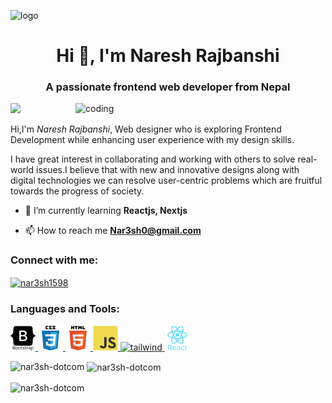 
![logo](https://github.com/nar3sh-dotcom/Naresh-Rajbanshi/blob/main/331686812_1390431441703473_648409220034299026_n.jpg)
<h1 align="center">Hi 👋, I'm Naresh Rajbanshi</h1>
<h3 align="center">A passionate frontend web developer from Nepal</h3>
<img align="right" alt="coding" width="400" src="https://user-images.githubusercontent.com/55389276/140866485-8fb1c876-9a8f-4d6a-98dc-08c4981eaf70.gif"> 
<p align="left"> <img src="https://komarev.com/ghpvc/?username=nar3sh-dotcom&label=Profile%20views&colo alt="nar3sh-dotcom" /> </p>
Hi,I'm <i>Naresh Rajbanshi</i>, Web designer who is exploring Frontend Development while enhancing user experience with my design skills.

I have great interest in collaborating and working with others to solve real-world issues.I believe that with new and innovative designs along with digital technologies we can resolve user-centric problems which are fruitful towards the progress of society. 


- 🌱 I’m currently learning **Reactjs, Nextjs**

- 📫 How to reach me **Nar3sh0@gmail.com**

<h3 align="left">Connect with me:</h3>
<p align="left">
<a href="https://linkedin.com/in/nar3sh1598" target="blank"><img align="center" src="https://raw.githubusercontent.com/rahuldkjain/github-profile-readme-generator/master/src/images/icons/Social/linked-in-alt.svg" alt="nar3sh1598" height="30" width="40" /></a>
</p>

<h3 align="left">Languages and Tools:</h3>
<p align="left"> <a href="https://getbootstrap.com" target="_blank" rel="noreferrer"> <img src="https://raw.githubusercontent.com/devicons/devicon/master/icons/bootstrap/bootstrap-plain-wordmark.svg" alt="bootstrap" width="40" height="40"/> </a> <a href="https://www.w3schools.com/css/" target="_blank" rel="noreferrer"> <img src="https://raw.githubusercontent.com/devicons/devicon/master/icons/css3/css3-original-wordmark.svg" alt="css3" width="40" height="40"/> </a> <a href="https://www.w3.org/html/" target="_blank" rel="noreferrer"> <img src="https://raw.githubusercontent.com/devicons/devicon/master/icons/html5/html5-original-wordmark.svg" alt="html5" width="40" height="40"/> </a> <a href="https://developer.mozilla.org/en-US/docs/Web/JavaScript" target="_blank" rel="noreferrer"> <img src="https://raw.githubusercontent.com/devicons/devicon/master/icons/javascript/javascript-original.svg" alt="javascript" width="40" height="40"/> </a>  <a href="https://tailwindcss.com/" target="_blank" rel="noreferrer"> <img src="https://www.vectorlogo.zone/logos/tailwindcss/tailwindcss-icon.svg" alt="tailwind" width="40" height="40"/> </a><a href="https://reactjs.org/" target="_blank" rel="noreferrer"> <img src="https://raw.githubusercontent.com/devicons/devicon/master/icons/react/react-original-wordmark.svg" alt="react" width="40" height="40"/> </a> </p>

<p><img align="left" src="https://github-readme-stats.vercel.app/api/top-langs?username=nar3sh-dotcom&show_icons=true&locale=en&layout=compact" alt="nar3sh-dotcom" /></p>

<p>&nbsp;<img align="center" src="https://github-readme-stats.vercel.app/api?username=nar3sh-dotcom&show_icons=true&locale=en" alt="nar3sh-dotcom" /></p>

<p><img align="center" src="https://github-readme-streak-stats.herokuapp.com/?user=nar3sh-dotcom&" alt="nar3sh-dotcom" /></p>

